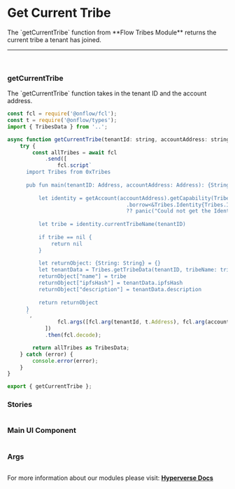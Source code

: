 # Get Current Tribe

<p> The `getCurrentTribe` function from **Flow Tribes Module** returns the current tribe a tenant has joined. </p>

---

<br>

### getCurrentTribe

<p> The `getCurrentTribe` function takes in the tenant ID and the account address. </p>

```jsx
const fcl = require('@onflow/fcl');
const t = require('@onflow/types');
import { TribesData } from '..';

async function getCurrentTribe(tenantId: string, accountAddress: string) {
	try {
		const allTribes = await fcl
			.send([
				fcl.script`
      import Tribes from 0xTribes
          
      pub fun main(tenantID: Address, accountAddress: Address): {String: String}? {
                              
          let identity = getAccount(accountAddress).getCapability(Tribes.IdentityPublicPath)
                                      .borrow<&Tribes.Identity{Tribes.IdentityPublic}>()
                                      ?? panic("Could not get the Identity.")
      
          let tribe = identity.currentTribeName(tenantID)
      
          if tribe == nil {
              return nil
          }
      
          let returnObject: {String: String} = {}
          let tenantData = Tribes.getTribeData(tenantID, tribeName: tribe!)
          returnObject["name"] = tribe
          returnObject["ipfsHash"] = tenantData.ipfsHash
          returnObject["description"] = tenantData.description
      
          return returnObject
      }
      `,
				fcl.args([fcl.arg(tenantId, t.Address), fcl.arg(accountAddress, t.Address)]),
			])
			.then(fcl.decode);

		return allTribes as TribesData;
	} catch (error) {
		console.error(error);
	}
}

export { getCurrentTribe };
```

### Stories

```jsx

```

### Main UI Component

```jsx

```

### Args

```jsx

```

For more information about our modules please visit: [**Hyperverse Docs**](https://docs.hyperverse.dev)
